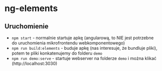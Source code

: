 # ng-elements

## Uruchomienie

- `npm start` - normalnie startuje apkę (angularową, to NIE jest potrzebne do uruchomienia mikrofrontendu webkomponentowego)
- `npm run build:elements` - buduje apkę (nas interesuje, że bundluje pliki), potem te pliki konkatenujemy do folderu `demo`
- `npm run demo:serve` - startuje webserver na folderze `demo` i można klikać (http://localhost:3030)

